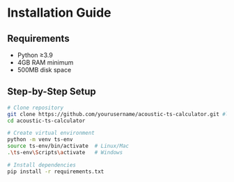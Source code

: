 # Installation Guide

## Requirements
- Python ≥3.9
- 4GB RAM minimum
- 500MB disk space

## Step-by-Step Setup
```bash
# Clone repository
git clone https://github.com/yourusername/acoustic-ts-calculator.git #line needs edit
cd acoustic-ts-calculator

# Create virtual environment
python -m venv ts-env
source ts-env/bin/activate  # Linux/Mac
.\ts-env\Scripts\activate   # Windows

# Install dependencies
pip install -r requirements.txt